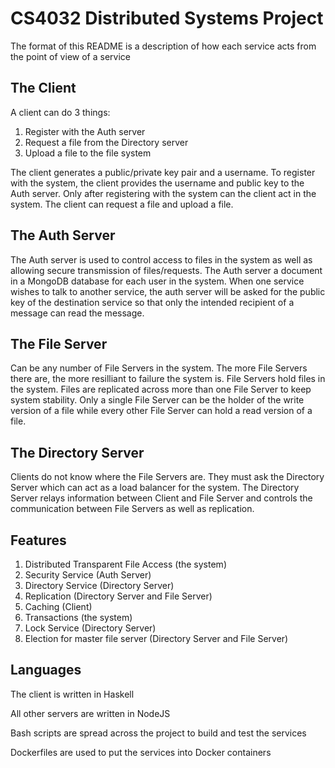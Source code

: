 # CS4032 Distributed Systems Project

The format of this README is a description of how each service acts from the point of view of a service

## The Client
A client can do 3 things:

1. Register with the Auth server 
2. Request a file from the Directory server
3. Upload a file to the file system

The client generates a public/private key pair and a username. To register with the system, the client provides the username and public key to the Auth server. Only after registering with the system can the client act in the system. The client can request a file and upload a file.

## The Auth Server
The Auth server is used to control access to files in the system as well as allowing secure transmission of files/requests. The Auth server a document in a MongoDB database for each user in the system. When one service wishes to talk to another service, the auth server will be asked for the public key of the destination service so that only the intended recipient of a message can read the message.

## The File Server
Can be any number of File Servers in the system. The more File Servers there are, the more resilliant to failure the system is. File Servers hold files in the system. Files are replicated across more than one File Server to keep system stability. Only a single File Server can be the holder of the write version of a file while every other File Server can hold a read version of a file.

## The Directory Server
Clients do not know where the File Servers are. They must ask the Directory Server which can act as a load balancer for the system. The Directory Server relays information between Client and File Server and controls the communication between File Servers as well as replication.

## Features
1. Distributed Transparent File Access (the system)
2. Security Service (Auth Server)
3. Directory Service (Directory Server)
4. Replication (Directory Server and File Server)
5. Caching (Client)
6. Transactions (the system)
7. Lock Service (Directory Server)
8. Election for master file server (Directory Server and File Server)

## Languages
The client is written in Haskell

All other servers are written in NodeJS

Bash scripts are spread across the project to build and test the services

Dockerfiles are used to put the services into Docker containers

